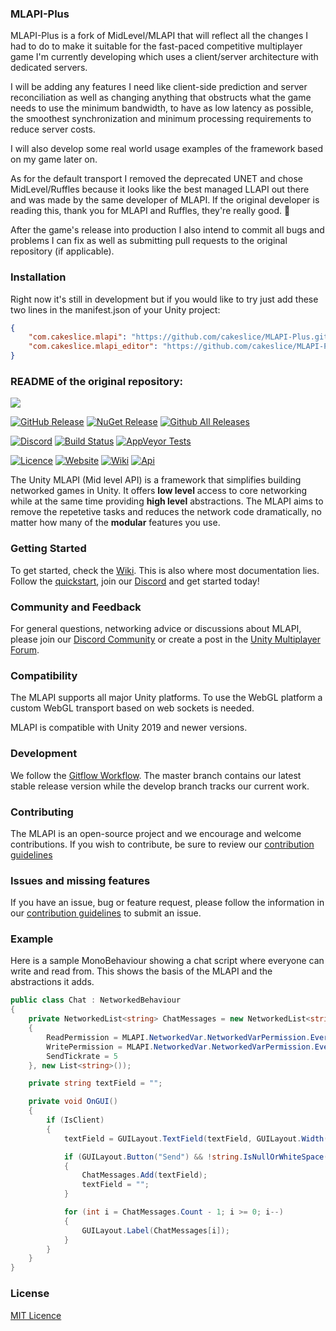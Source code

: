 ### MLAPI-Plus

MLAPI-Plus is a fork of MidLevel/MLAPI that will reflect all the changes I had to do to make it suitable for the fast-paced competitive multiplayer game I'm currently developing which uses a client/server architecture with dedicated servers.

I will be adding any features I need like client-side prediction and server reconciliation as well as changing anything that obstructs what the game needs to use the minimum bandwidth, to have as low latency as possible, the smoothest synchronization and minimum processing requirements to reduce server costs.

I will also develop some real world usage examples of the framework based on my game later on.

As for the default transport I removed the deprecated UNET and chose MidLevel/Ruffles because it looks like the best managed LLAPI out there and was made by the same developer of MLAPI. If the original developer is reading this, thank you for MLAPI and Ruffles, they're really good. 🙂

After the game's release into production I also intend to commit all bugs and problems I can fix as well as submitting pull requests to the original repository (if applicable).

### Installation

Right now it's still in development but if you would like to try just add these two lines in the manifest.json of your Unity project:

```json
{
    "com.cakeslice.mlapi": "https://github.com/cakeslice/MLAPI-Plus.git?path=/MLAPI",
    "com.cakeslice.mlapi_editor": "https://github.com/cakeslice/MLAPI-Plus.git?path=/MLAPI-Editor"
}
```

### README of the original repository:

[![](https://i.imgur.com/d0amtqs.png)](https://midlevel.github.io/MLAPI/)

[![GitHub Release](https://img.shields.io/github/release/MidLevel/MLAPI.svg?logo=github)](https://github.com/MidLevel/MLAPI/releases)
[![NuGet Release](https://img.shields.io/nuget/v/MLAPI.svg?logo=nuget)](https://www.nuget.org/packages/MLAPI/)
[![Github All Releases](https://img.shields.io/github/downloads/MidLevel/MLAPI/total.svg?logo=github&color=informational)](https://github.com/MidLevel/MLAPI/releases)

[![Discord](https://img.shields.io/discord/449263083769036810.svg?label=discord&logo=discord&color=informational)](https://discord.gg/FM8SE9E)
[![Build Status](https://img.shields.io/appveyor/ci/midlevel/mlapi/master.svg?logo=appveyor)](https://ci.appveyor.com/project/MidLevel/mlapi/branch/master)
[![AppVeyor Tests](https://img.shields.io/appveyor/tests/midlevel/mlapi/master.svg?logo=AppVeyor)](https://ci.appveyor.com/project/MidLevel/mlapi/build/tests)

[![Licence](https://img.shields.io/github/license/midlevel/mlapi.svg?color=informational)](https://github.com/MidLevel/MLAPI/blob/master/LICENCE)
[![Website](https://img.shields.io/badge/docs-website-informational.svg)](https://midlevel.github.io/MLAPI/)
[![Wiki](https://img.shields.io/badge/docs-wiki-informational.svg)](https://midlevel.github.io/MLAPI/wiki/)
[![Api](https://img.shields.io/badge/docs-api-informational.svg)](https://midlevel.github.io/MLAPI/api/)

The Unity MLAPI (Mid level API) is a framework that simplifies building networked games in Unity. It offers **low level** access to core networking while at the same time providing **high level** abstractions. The MLAPI aims to remove the repetetive tasks and reduces the network code dramatically, no matter how many of the **modular** features you use.

### Getting Started

To get started, check the [Wiki](https://mlapi.network/wiki/).
This is also where most documentation lies. Follow the [quickstart](https://mlapi.network/wiki/installation/), join our [Discord](http://discord.mlapi.network/) and get started today!

### Community and Feedback

For general questions, networking advice or discussions about MLAPI, please join our [Discord Community](https://discord.gg/FM8SE9E) or create a post in the [Unity Multiplayer Forum](https://forum.unity.com/forums/multiplayer.26/).

### Compatibility

The MLAPI supports all major Unity platforms. To use the WebGL platform a custom WebGL transport based on web sockets is needed.

MLAPI is compatible with Unity 2019 and newer versions.

### Development

We follow the [Gitflow Workflow](https://www.atlassian.com/git/tutorials/comparing-workflows/gitflow-workflow). The master branch contains our latest stable release version while the develop branch tracks our current work.

### Contributing

The MLAPI is an open-source project and we encourage and welcome
contributions. If you wish to contribute, be sure to review our
[contribution guidelines](CONTRIBUTING.md)

### Issues and missing features

If you have an issue, bug or feature request, please follow the information in our [contribution guidelines](CONTRIBUTING.md) to submit an issue.

### Example

Here is a sample MonoBehaviour showing a chat script where everyone can write and read from. This shows the basis of the MLAPI and the abstractions it adds.

```csharp
public class Chat : NetworkedBehaviour
{
    private NetworkedList<string> ChatMessages = new NetworkedList<string>(new MLAPI.NetworkedVar.NetworkedVarSettings()
    {
        ReadPermission = MLAPI.NetworkedVar.NetworkedVarPermission.Everyone,
        WritePermission = MLAPI.NetworkedVar.NetworkedVarPermission.Everyone,
        SendTickrate = 5
    }, new List<string>());

    private string textField = "";

    private void OnGUI()
    {
        if (IsClient)
        {
            textField = GUILayout.TextField(textField, GUILayout.Width(200));

            if (GUILayout.Button("Send") && !string.IsNullOrWhiteSpace(textField))
            {
                ChatMessages.Add(textField);
                textField = "";
            }

            for (int i = ChatMessages.Count - 1; i >= 0; i--)
            {
                GUILayout.Label(ChatMessages[i]);
            }
        }
    }
}
```

### License

[MIT Licence](LICENSE)

